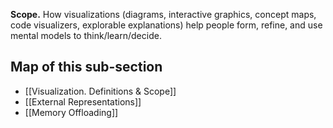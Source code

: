 **Scope.** How visualizations (diagrams, interactive graphics, concept maps, code visualizers, explorable explanations) help people form, refine, and use mental models to think/learn/decide.

## Map of this sub-section
- [[Visualization. Definitions & Scope]]
- [[External Representations]]
- [[Memory Offloading]]